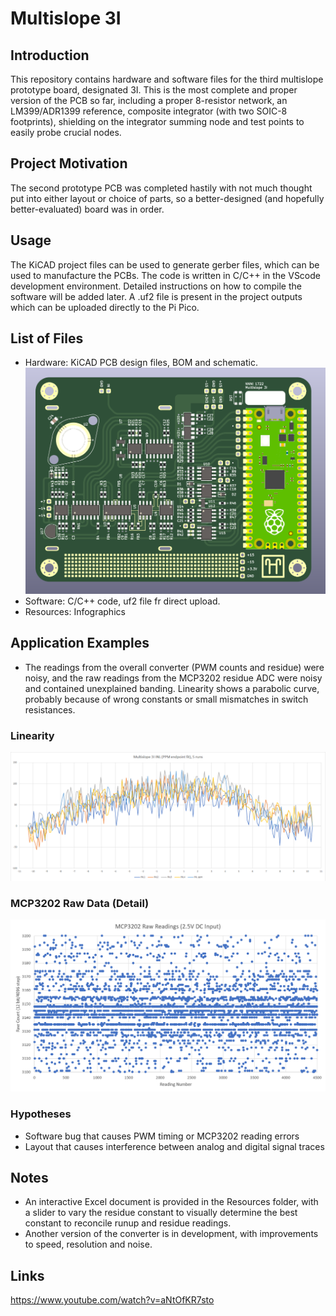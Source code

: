 # Multislope 3I 
## Introduction
This repository contains hardware and software files for the third multislope prototype board, designated 3I. This is the most complete and proper version of the PCB so far, including a proper 8-resistor network, an LM399/ADR1399 reference, composite integrator (with two SOIC-8 footprints), shielding on the integrator summing node and test points to easily probe crucial nodes. 
## Project Motivation
The second prototype PCB was completed hastily with not much thought put into either layout or choice of parts, so a better-designed (and hopefully better-evaluated) board was in order. 
## Usage
The KiCAD project files can be used to generate gerber files, which can be used to manufacture the PCBs. The code is written in C/C++ in the VScode development environment. Detailed instructions on how to compile the software will be added later. A .uf2 file is present in the project outputs which can be uploaded directly to the Pi Pico. 
## List of Files
- Hardware: KiCAD PCB design files, BOM and schematic. 
![Front side of the PCB](https://github.com/NNNILabs/Multislope-3I/blob/main/Resources/front.PNG)
- Software: C/C++ code, uf2 file fr direct upload. 
- Resources: Infographics
## Application Examples
- The readings from the overall converter (PWM counts and residue) were noisy, and the raw readings from the MCP3202 residue ADC were noisy and contained unexplained banding. Linearity shows a parabolic curve, probably because of wrong constants or small mismatches in switch resistances. 
### Linearity
![Linearity](https://github.com/NNNILabs/Multislope-3I/blob/main/Resources/linearity.png)
### MCP3202 Raw Data (Detail)
![Noise](https://github.com/NNNILabs/Multislope-3I/blob/main/Resources/noise.PNG)
### Hypotheses
- Software bug that causes PWM timing or MCP3202 reading errors
- Layout that causes interference between analog and digital signal traces
## Notes
- An interactive Excel document is provided in the Resources folder, with a slider to vary the residue constant to visually determine the best constant to reconcile runup and residue readings. 
- Another version of the converter is in development, with improvements to speed, resolution and noise. 
## Links
https://www.youtube.com/watch?v=aNtOfKR7sto
